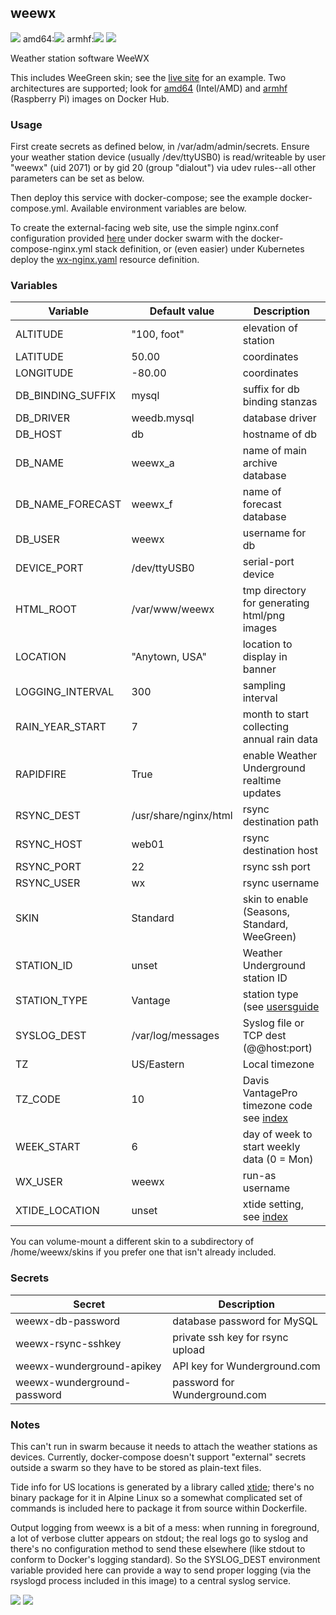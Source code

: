 ## weewx
[![](https://images.microbadger.com/badges/version/instantlinux/weewx.svg)](https://microbadger.com/images/instantlinux/weewx "Version badge") amd64:[![](https://images.microbadger.com/badges/image/instantlinux/weewx.svg)](https://microbadger.com/images/instantlinux/weewx "amd64 image") armhf:[![](https://images.microbadger.com/badges/image/instantlinux/weewx-armhf.svg)](https://microbadger.com/images/instantlinux/weewx-armhf "armhf image") [![](https://images.microbadger.com/badges/commit/instantlinux/weewx.svg)](https://microbadger.com/images/instantlinux/weewx "Commit badge")

Weather station software WeeWX

This includes WeeGreen skin; see the [live site](http://wx.ci.net) for an example. 
Two architectures are supported; look for [amd64](https://hub.docker.com/r/instantlinux/weewx/) (Intel/AMD) and [armhf](https://hub.docker.com/r/instantlinux/weewx-armhf/) (Raspberry Pi) images on Docker Hub.

### Usage

First create secrets as defined below, in /var/adm/admin/secrets.
Ensure your weather station device (usually /dev/ttyUSB0) is
read/writeable by user "weewx" (uid 2071) or by gid 20 (group
"dialout") via udev rules--all other parameters can be set as below.

Then deploy this service with docker-compose; see the example
docker-compose.yml. Available environment variables are below.

To create the external-facing web site, use the simple nginx.conf
configuration provided [here](https://github.com/instantlinux/docker-tools/blob/master/images/weewx/nginx.conf) under docker swarm with
the docker-compose-nginx.yml stack definition, or (even easier) under
Kubernetes deploy the [wx-nginx.yaml](https://github.com/instantlinux/docker-tools/blob/master/k8s/wx-nginx.yaml) resource definition.

### Variables

| Variable | Default value | Description |
| -------- | ------------- | ----------- |
| ALTITUDE | "100, foot" | elevation of station |
| LATITUDE | 50.00 | coordinates |
| LONGITUDE | -80.00 | coordinates  |
| DB_BINDING_SUFFIX | mysql | suffix for db binding stanzas |
| DB_DRIVER | weedb.mysql | database driver |
| DB_HOST | db | hostname of db |
| DB_NAME | weewx_a | name of main archive database |
| DB_NAME_FORECAST | weewx_f | name of forecast database |
| DB_USER | weewx | username for db |
| DEVICE_PORT | /dev/ttyUSB0 | serial-port device |
| HTML_ROOT | /var/www/weewx | tmp directory for generating html/png images |
| LOCATION | "Anytown, USA" | location to display in banner |
| LOGGING_INTERVAL | 300 | sampling interval |
| RAIN_YEAR_START | 7 | month to start collecting annual rain data |
| RAPIDFIRE | True | enable Weather Underground realtime updates |
| RSYNC_DEST | /usr/share/nginx/html | rsync destination path |
| RSYNC_HOST | web01 | rsync destination host |
| RSYNC_PORT | 22 | rsync ssh port |
| RSYNC_USER | wx | rsync username |
| SKIN | Standard | skin to enable (Seasons, Standard, WeeGreen) |
| STATION_ID | unset | Weather Underground station ID |
| STATION_TYPE | Vantage | station type (see [usersguide](http://www.weewx.com/docs/usersguide.htm) |
| SYSLOG_DEST | /var/log/messages | Syslog file or TCP dest (@@host:port) |
| TZ | US/Eastern | Local timezone |
| TZ_CODE | 10 | Davis VantagePro timezone code see [index](https://www.manualslib.com/manual/586601/Davis-Vantage-Pro.html?page=39) |
| WEEK_START | 6 | day of week to start weekly data (0 = Mon) |
| WX_USER | weewx | run-as username |
| XTIDE_LOCATION | unset | xtide setting, see [index](http://tides.mobilegeographics.com/) |

You can volume-mount a different skin to a subdirectory of /home/weewx/skins if you prefer one that isn't already included.

### Secrets

Secret | Description
------ | -----------
weewx-db-password | database password for MySQL
weewx-rsync-sshkey | private ssh key for rsync upload
weewx-wunderground-apikey | API key for Wunderground.com
weewx-wunderground-password | password for Wunderground.com

### Notes

This can't run in swarm because it needs to attach the weather
stations as devices. Currently, docker-compose doesn't support
"external" secrets outside a swarm so they have to be stored as
plain-text files.

Tide info for US locations is generated by a library called
[xtide](http://www.flaterco.com/xtide/); there's no binary package for it in Alpine Linux
so a somewhat complicated set of commands is included here to package
it from source within Dockerfile.

Output logging from weewx is a bit of a mess: when running
in foreground, a lot of verbose clutter appears on stdout; the
real logs go to syslog and there's no configuration method to
send these elsewhere (like stdout to conform to Docker's logging
standard). So the SYSLOG_DEST environment variable provided here
can provide a way to send proper logging (via the rsyslogd
process included in this image) to a central syslog service.

[![](https://images.microbadger.com/badges/license/instantlinux/weewx.svg)](https://microbadger.com/images/instantlinux/weewx "License badge") [![](https://img.shields.io/badge/code-weewx%2Fweewx-blue.svg)](https://github.com/weewx/weewx "Code repo")
